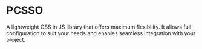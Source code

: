 # PCSSO
A lightweight CSS in JS library that offers maximum flexibility. It allows full configuration to suit your needs and enables seamless integration with your project.